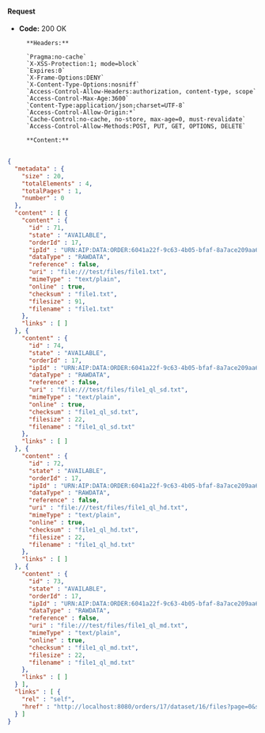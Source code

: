 #### Request

* **Code:** 200 OK

        **Headers:**

        `Pragma:no-cache`
        `X-XSS-Protection:1; mode=block`
        `Expires:0`
        `X-Frame-Options:DENY`
        `X-Content-Type-Options:nosniff`
        `Access-Control-Allow-Headers:authorization, content-type, scope`
        `Access-Control-Max-Age:3600`
        `Content-Type:application/json;charset=UTF-8`
        `Access-Control-Allow-Origin:*`
        `Cache-Control:no-cache, no-store, max-age=0, must-revalidate`
        `Access-Control-Allow-Methods:POST, PUT, GET, OPTIONS, DELETE`

        **Content:**

```json
    
{
  "metadata" : {
    "size" : 20,
    "totalElements" : 4,
    "totalPages" : 1,
    "number" : 0
  },
  "content" : [ {
    "content" : {
      "id" : 71,
      "state" : "AVAILABLE",
      "orderId" : 17,
      "ipId" : "URN:AIP:DATA:ORDER:6041a22f-9c63-4b05-bfaf-8a7ace209aa6:V1",
      "dataType" : "RAWDATA",
      "reference" : false,
      "uri" : "file:///test/files/file1.txt",
      "mimeType" : "text/plain",
      "online" : true,
      "checksum" : "file1.txt",
      "filesize" : 91,
      "filename" : "file1.txt"
    },
    "links" : [ ]
  }, {
    "content" : {
      "id" : 74,
      "state" : "AVAILABLE",
      "orderId" : 17,
      "ipId" : "URN:AIP:DATA:ORDER:6041a22f-9c63-4b05-bfaf-8a7ace209aa6:V1",
      "dataType" : "RAWDATA",
      "reference" : false,
      "uri" : "file:///test/files/file1_ql_sd.txt",
      "mimeType" : "text/plain",
      "online" : true,
      "checksum" : "file1_ql_sd.txt",
      "filesize" : 22,
      "filename" : "file1_ql_sd.txt"
    },
    "links" : [ ]
  }, {
    "content" : {
      "id" : 72,
      "state" : "AVAILABLE",
      "orderId" : 17,
      "ipId" : "URN:AIP:DATA:ORDER:6041a22f-9c63-4b05-bfaf-8a7ace209aa6:V1",
      "dataType" : "RAWDATA",
      "reference" : false,
      "uri" : "file:///test/files/file1_ql_hd.txt",
      "mimeType" : "text/plain",
      "online" : true,
      "checksum" : "file1_ql_hd.txt",
      "filesize" : 22,
      "filename" : "file1_ql_hd.txt"
    },
    "links" : [ ]
  }, {
    "content" : {
      "id" : 73,
      "state" : "AVAILABLE",
      "orderId" : 17,
      "ipId" : "URN:AIP:DATA:ORDER:6041a22f-9c63-4b05-bfaf-8a7ace209aa6:V1",
      "dataType" : "RAWDATA",
      "reference" : false,
      "uri" : "file:///test/files/file1_ql_md.txt",
      "mimeType" : "text/plain",
      "online" : true,
      "checksum" : "file1_ql_md.txt",
      "filesize" : 22,
      "filename" : "file1_ql_md.txt"
    },
    "links" : [ ]
  } ],
  "links" : [ {
    "rel" : "self",
    "href" : "http://localhost:8080/orders/17/dataset/16/files?page=0&size=20"
  } ]
}
```

